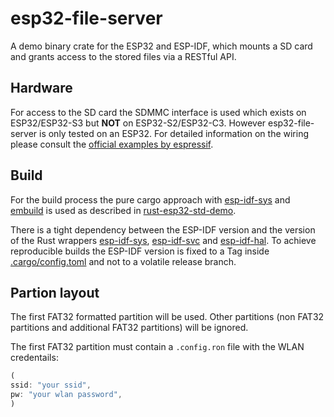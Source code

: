 # esp32-file-server

A demo binary crate for the ESP32 and ESP-IDF, which mounts a SD card and grants access to the stored files via a RESTful API.

## Hardware

For access to the SD card the SDMMC interface is used which  exists on ESP32/ESP32-S3 but **NOT** on ESP32-S2/ESP32-C3.
However esp32-file-server is only tested on an ESP32.
For detailed information on the wiring please consult the [official examples by espressif](https://github.com/espressif/esp-idf/tree/master/examples/storage/sd_card/sdmmc).

## Build

For the build process the pure cargo approach with [esp-idf-sys](https://crates.io/crates/esp-idf-sys) and [embuild](https://crates.io/crates/embuild) is used as described in [rust-esp32-std-demo](https://github.com/ivmarkov/rust-esp32-std-demo).

There is a tight dependency between the ESP-IDF version and the version of the Rust wrappers [esp-idf-sys](https://crates.io/crates/esp-idf-sys), [esp-idf-svc](https://crates.io/crates/esp-idf-svc) and [esp-idf-hal](https://crates.io/crates/esp-idf-hal).
To achieve reproducible builds the ESP-IDF version is fixed to a Tag inside [.cargo/config.toml](.cargo/config.toml) and not to a volatile release branch.

## Partion layout

The first FAT32 formatted partition will be used.
Other partitions (non FAT32 partitions and additional FAT32 partitions) will be ignored.

The first FAT32 partition must contain a `.config.ron` file with the WLAN credentails:

```rust
(
ssid: "your ssid",
pw: "your wlan password",
)

```
